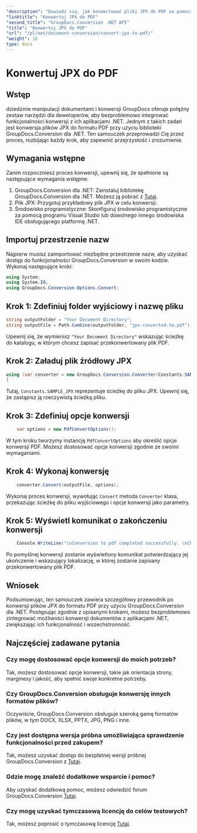 ```yaml
---
"description": "Dowiedz się, jak konwertować pliki JPX do PDF za pomocą GroupDocs.Conversion dla .NET. Postępuj zgodnie z naszym samouczkiem krok po kroku, aby zapewnić bezproblemową integrację."
"linktitle": "Konwertuj JPX do PDF"
"second_title": "GroupDocs.Conversion .NET API"
"title": "Konwertuj JPX do PDF"
"url": "/pl/net/document-conversion/convert-jpx-to-pdf/"
"weight": 16
type: docs
---
```

# Konwertuj JPX do PDF

## Wstęp
dziedzinie manipulacji dokumentami i konwersji GroupDocs oferuje potężny zestaw narzędzi dla deweloperów, aby bezproblemowo integrować funkcjonalności konwersji z ich aplikacjami .NET. Jednym z takich zadań jest konwersja plików JPX do formatu PDF przy użyciu biblioteki GroupDocs.Conversion dla .NET. Ten samouczek przeprowadzi Cię przez proces, rozbijając każdy krok, aby zapewnić przejrzystość i zrozumienie.
## Wymagania wstępne
Zanim rozpoczniesz proces konwersji, upewnij się, że spełnione są następujące wymagania wstępne:
1. GroupDocs.Conversion dla .NET: Zainstaluj bibliotekę GroupDocs.Conversion dla .NET. Możesz ją pobrać z [Tutaj](https://releases.groupdocs.com/conversion/net/).
2. Plik JPX: Przygotuj przykładowy plik JPX w celu konwersji.
3. Środowisko programistyczne: Skonfiguruj środowisko programistyczne za pomocą programu Visual Studio lub dowolnego innego środowiska IDE obsługującego platformę .NET.

## Importuj przestrzenie nazw
Najpierw musisz zaimportować niezbędne przestrzenie nazw, aby uzyskać dostęp do funkcjonalności GroupDocs.Conversion w swoim kodzie. Wykonaj następujące kroki:

```csharp
using System;
using System.IO;
using GroupDocs.Conversion.Options.Convert;
```

## Krok 1: Zdefiniuj folder wyjściowy i nazwę pliku
```csharp
string outputFolder = "Your Document Directory";
string outputFile = Path.Combine(outputFolder, "jpx-converted-to.pdf");
```
Upewnij się, że wymienisz `"Your Document Directory"` wskazując ścieżkę do katalogu, w którym chcesz zapisać przekonwertowany plik PDF.
## Krok 2: Załaduj plik źródłowy JPX
```csharp
using (var converter = new GroupDocs.Conversion.Converter(Constants.SAMPLE_JPX))
{
```
Tutaj, `Constants.SAMPLE_JPX` reprezentuje ścieżkę do pliku JPX. Upewnij się, że zastąpisz ją rzeczywistą ścieżką pliku.
## Krok 3: Zdefiniuj opcje konwersji
```csharp
    var options = new PdfConvertOptions();
```
W tym kroku tworzymy instancję `PdfConvertOptions` aby określić opcje konwersji PDF. Możesz dostosować opcje konwersji zgodnie ze swoimi wymaganiami.
## Krok 4: Wykonaj konwersję
```csharp
    converter.Convert(outputFile, options);
```
Wykonaj proces konwersji, wywołując `Convert` metoda `Converter` klasa, przekazując ścieżkę do pliku wyjściowego i opcje konwersji jako parametry.
## Krok 5: Wyświetl komunikat o zakończeniu konwersji
```csharp
    Console.WriteLine("\nConversion to pdf completed successfully. \nCheck output in {0}", outputFolder);
```
Po pomyślnej konwersji zostanie wyświetlony komunikat potwierdzający jej ukończenie i wskazujący lokalizację, w której zostanie zapisany przekonwertowany plik PDF.

## Wniosek
Podsumowując, ten samouczek zawiera szczegółowy przewodnik po konwersji plików JPX do formatu PDF przy użyciu GroupDocs.Conversion dla .NET. Postępując zgodnie z opisanymi krokami, możesz bezproblemowo zintegrować możliwości konwersji dokumentów z aplikacjami .NET, zwiększając ich funkcjonalność i wszechstronność.
## Najczęściej zadawane pytania
### Czy mogę dostosować opcje konwersji do moich potrzeb?
Tak, możesz dostosować opcje konwersji, takie jak orientacja strony, marginesy i jakość, aby spełnić swoje konkretne potrzeby.
### Czy GroupDocs.Conversion obsługuje konwersję innych formatów plików?
Oczywiście, GroupDocs.Conversion obsługuje szeroką gamę formatów plików, w tym DOCX, XLSX, PPTX, JPG, PNG i inne.
### Czy jest dostępna wersja próbna umożliwiająca sprawdzenie funkcjonalności przed zakupem?
Tak, możesz uzyskać dostęp do bezpłatnej wersji próbnej GroupDocs.Conversion z [Tutaj](https://releases.groupdocs.com/).
### Gdzie mogę znaleźć dodatkowe wsparcie i pomoc?
Aby uzyskać dodatkową pomoc, możesz odwiedzić forum GroupDocs.Conversion [Tutaj](https://forum.groupdocs.com/c/conversion/11).
### Czy mogę uzyskać tymczasową licencję do celów testowych?
Tak, możesz poprosić o tymczasową licencję [Tutaj](https://purchase.groupdocs.com/temporary-license/).